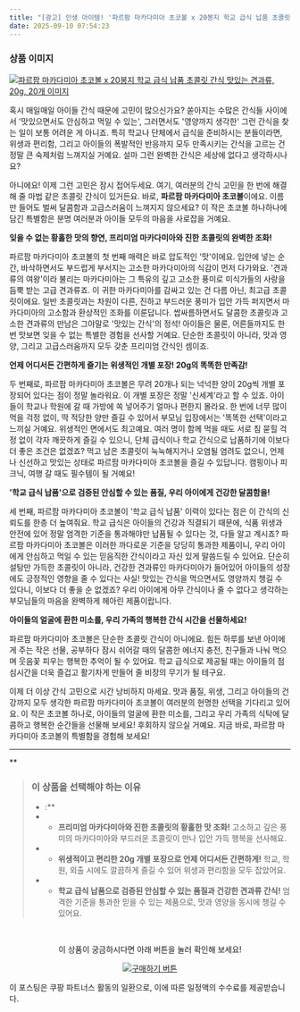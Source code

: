 ```yaml
---
title: "[광고] 인생 아이템! '파르팜 마카다미아 초코볼 x 20봉지 학교 급식 납품 초콜릿 간식 맛있는 견과류, 20g, 20개'을(를) 만나보세요."
date: 2025-09-10 07:54:23
---
```

### 상품 이미지
[![파르팜 마카다미아 초코볼 x 20봉지 학교 급식 납품 초콜릿 간식 맛있는 견과류, 20g, 20개 이미지](https://ads-partners.coupang.com/image1/M9uhzAUcqAZvFPTLM685mJi3c-5pY-Cv5JoMMHun9LjNPlbgO5tB8FSWJuQdPJSje9T9aNSgKEc_7uLowN2shXKcCNN7KM_yFQn0il4lE5Swf5ISJ2ndtSrtBpZEaxwo7jbWpEIfIkQZycKIyPgiPiqmCT0UwrXKtV5irHmwUJK0peYtm-NN_Jmm53hdRlqyU3IAbajwNdGPuyhttDp4TX0c1kPW2czJlRIoPE5CnTEdFnGUvOewZDJv74jkfnnK6R9RoiveuSKHJpQF_YR15pPoEuz_uDwn5WUqY7BesbKBhx1ivCwWaSVbCw==)](https://link.coupang.com/re/AFFSDP?lptag=AF8916626&pageKey=7501408942&itemId=19636993998&vendorItemId=79719806358&traceid=V0-153-cd753ec53449d283&clickBeacon=51a0f6d0-8e1b-11f0-81df-9056f842f4f9%7E3&requestid=20250910165403307153768509&token=31850C%7CMIXED)

혹시 매일매일 아이들 간식 때문에 고민이 많으신가요? 쏟아지는 수많은 간식들 사이에서 '맛있으면서도 안심하고 먹일 수 있는', 그러면서도 '영양까지 생각한' 그런 간식을 찾는 일이 보통 어려운 게 아니죠. 특히 학교나 단체에서 급식을 준비하시는 분들이라면, 위생과 편리함, 그리고 아이들의 폭발적인 반응까지 모두 만족시키는 간식을 고르는 건 정말 큰 숙제처럼 느껴지실 거예요. 설마 그런 완벽한 간식은 세상에 없다고 생각하시나요?

아니에요! 이제 그런 고민은 잠시 접어두세요. 여기, 여러분의 간식 고민을 한 번에 해결해 줄 마법 같은 초콜릿 간식이 있거든요. 바로, **파르팜 마카다미아 초코볼**이에요. 이름만 들어도 벌써 달콤함과 고급스러움이 느껴지지 않으세요? 이 작은 초코볼 하나하나에 담긴 특별함은 분명 여러분과 아이들 모두의 마음을 사로잡을 거예요.

**잊을 수 없는 황홀한 맛의 향연, 프리미엄 마카다미아와 진한 초콜릿의 완벽한 조화!**

파르팜 마카다미아 초코볼의 첫 번째 매력은 바로 압도적인 '맛'이에요. 입안에 넣는 순간, 바삭하면서도 부드럽게 부서지는 고소한 마카다미아의 식감이 먼저 다가와요. '견과류의 여왕'이라 불리는 마카다미아는 그 특유의 깊고 고소한 풍미로 미식가들의 사랑을 듬뿍 받는 고급 견과류죠. 이 귀한 마카다미아를 감싸고 있는 건 다름 아닌, 최고급 초콜릿이에요. 일반 초콜릿과는 차원이 다른, 진하고 부드러운 풍미가 입안 가득 퍼지면서 마카다미아의 고소함과 환상적인 조화를 이룬답니다. 쌉싸름하면서도 달콤한 초콜릿과 고소한 견과류의 만남은 그야말로 '맛있는 간식'의 정석! 아이들은 물론, 어른들까지도 한 번 맛보면 잊을 수 없는 특별한 경험을 선사할 거예요. 단순한 초콜릿이 아니라, 맛과 영양, 그리고 고급스러움까지 모두 갖춘 프리미엄 간식인 셈이죠.

**언제 어디서든 간편하게 즐기는 위생적인 개별 포장! 20g의 똑똑한 만족감!**

두 번째로, 파르팜 마카다미아 초코볼은 무려 20개나 되는 넉넉한 양이 20g씩 개별 포장되어 있다는 점이 정말 놀라워요. 이 개별 포장은 정말 '신세계'라고 할 수 있죠. 아이들이 학교나 학원에 갈 때 가방에 쏙 넣어주기 얼마나 편한지 몰라요. 한 번에 너무 많이 먹을 걱정 없이, 딱 적당한 양만 즐길 수 있어서 부모님 입장에서는 '똑똑한 선택'이라고 느끼실 거예요. 위생적인 면에서도 최고예요. 여러 명이 함께 먹을 때도 서로 침 묻힐 걱정 없이 각자 깨끗하게 즐길 수 있으니, 단체 급식이나 학교 간식으로 납품하기에 이보다 더 좋은 조건은 없겠죠? 먹고 남은 초콜릿이 눅눅해지거나 오염될 염려도 없으니, 언제나 신선하고 맛있는 상태로 파르팜 마카다미아 초코볼을 즐길 수 있답니다. 캠핑이나 피크닉, 여행 갈 때도 필수템이 될 거예요!

**'학교 급식 납품'으로 검증된 안심할 수 있는 품질, 우리 아이에게 건강한 달콤함을!**

세 번째, 파르팜 마카다미아 초코볼이 '학교 급식 납품' 이력이 있다는 점은 이 간식의 신뢰도를 한층 더 높여줘요. 학교 급식은 아이들의 건강과 직결되기 때문에, 식품 위생과 안전에 있어 정말 엄격한 기준을 통과해야만 납품될 수 있다는 것, 다들 알고 계시죠? 파르팜 마카다미아 초코볼은 이러한 까다로운 기준을 당당히 통과한 제품이니, 우리 아이에게 안심하고 먹일 수 있는 믿음직한 간식이라고 자신 있게 말씀드릴 수 있어요. 단순히 설탕만 가득한 초콜릿이 아니라, 건강한 견과류인 마카다미아가 들어있어 아이들의 성장에도 긍정적인 영향을 줄 수 있다는 사실! 맛있는 간식을 먹으면서도 영양까지 챙길 수 있다니, 이보다 더 좋을 순 없겠죠? 우리 아이에게 아무 간식이나 줄 수 없다고 생각하는 부모님들의 마음을 완벽하게 헤아린 제품이랍니다.

**아이들의 얼굴에 환한 미소를, 우리 가족의 행복한 간식 시간을 선물하세요!**

파르팜 마카다미아 초코볼은 단순한 초콜릿 간식이 아니에요. 힘든 하루를 보낸 아이에게 주는 작은 선물, 공부하다 잠시 쉬어갈 때의 달콤한 에너지 충전, 친구들과 나눠 먹으며 웃음꽃 피우는 행복한 추억이 될 수 있어요. 학교 급식으로 제공될 때는 아이들의 점심시간을 더욱 즐겁고 활기차게 만들어 줄 비장의 무기가 될 테구요.

이제 더 이상 간식 고민으로 시간 낭비하지 마세요. 맛과 품질, 위생, 그리고 아이들의 건강까지 모두 생각한 파르팜 마카다미아 초코볼이 여러분의 현명한 선택을 기다리고 있어요. 이 작은 초코볼 하나로, 아이들의 얼굴에 환한 미소를, 그리고 우리 가족의 식탁에 달콤하고 행복한 순간들을 선물해 보세요! 후회하지 않으실 거예요. 지금 바로, 파르팜 마카다미아 초코볼의 특별함을 경험해 보세요!

---

**


> ### 이 상품을 선택해야 하는 이유
> - :**
> - *   **프리미엄 마카다미아와 진한 초콜릿의 황홀한 맛 조화!** 고소하고 깊은 풍미의 마카다미아와 부드러운 초콜릿이 만나 입안 가득 행복을 선사해요.
> - *   **위생적이고 편리한 20g 개별 포장으로 언제 어디서든 간편하게!** 학교, 학원, 외출 시에도 깔끔하게 즐길 수 있어 위생과 편리함을 모두 잡았어요.
> - *   **학교 급식 납품으로 검증된 안심할 수 있는 품질과 건강한 견과류 간식!** 엄격한 기준을 통과한 믿을 수 있는 제품으로, 맛과 영양을 동시에 챙길 수 있어요.


<br>

<div align="center">
  <p>이 상품이 궁금하시다면 아래 버튼을 눌러 확인해 보세요!</p>
  <a href="https://link.coupang.com/re/AFFSDP?lptag=AF8916626&pageKey=7501408942&itemId=19636993998&vendorItemId=79719806358&traceid=V0-153-cd753ec53449d283&clickBeacon=51a0f6d0-8e1b-11f0-81df-9056f842f4f9%7E3&requestid=20250910165403307153768509&token=31850C%7CMIXED" target="_blank">
    <img src="https://img.shields.io/badge/지금 바로 구매하기-FF5722?style=for-the-badge&logo=coupa&logoColor=white" alt="구매하기 버튼">
  </a>
</div>

이 포스팅은 쿠팡 파트너스 활동의 일환으로, 이에 따른 일정액의 수수료를 제공받습니다.
